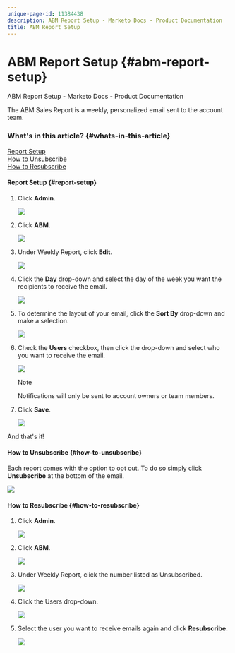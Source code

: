 ```yaml
---
unique-page-id: 11384438
description: ABM Report Setup - Marketo Docs - Product Documentation
title: ABM Report Setup
---
```


# ABM Report Setup {#abm-report-setup}

ABM Report Setup - Marketo Docs - Product Documentation

The ABM Sales Report is a weekly, personalized email sent to the account team.

### What's in this article? {#whats-in-this-article}

[Report Setup](#report-setup)  
[How to Unsubscribe](#how-to-unsubscribe)  
[How to Resubscribe](#how-to-resubscribe)

#### Report Setup {#report-setup}

1. Click **Admin**.

   ![](assets/one-3.png)

1. Click **ABM**.

   ![](assets/two-2.png)

1. Under Weekly Report, click **Edit**.

   ![](assets/three-3.png)

1. Click the **Day** drop-down and select the day of the week you want the recipients to receive the email.

   ![](assets/four-4.png)

1. To determine the layout of your email, click the **Sort By** drop-down and make a selection.

   ![](assets/five-3.png)

1. Check the **Users** checkbox, then click the drop-down and select who you want to receive the email.

   ![](assets/six-2.png)

   >[!NOTE]
   >
   >Notifications will only be sent to account owners or team members.

1. Click **Save**.

   ![](assets/seven-2.png)

And that's it! 

#### How to Unsubscribe {#how-to-unsubscribe}

Each report comes with the option to opt out. To do so simply click **Unsubscribe** at the bottom of the email.

![](assets/eight-1.png)

#### How to Resubscribe {#how-to-resubscribe}

1. Click **Admin**.

   ![](assets/one-3.png)

1. Click **ABM**.

   ![](assets/two-2.png)

1. Under Weekly Report, click the number listed as Unsubscribed.

   ![](assets/nine.png)

1. Click the Users drop-down.

   ![](assets/ten.png)

1. Select the user you want to receive emails again and click **Resubscribe**.

   ![](assets/eleven.png)

